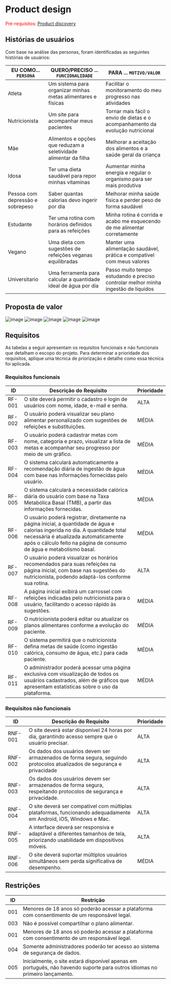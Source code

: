 # Product design

<span style="color:red">Pré-requisitos: <a href="02-Product-discovery.md"> Product discovery</a></span>

## Histórias de usuários

Com base na análise das personas, foram identificadas as seguintes histórias de usuários:

|EU COMO... `PERSONA`| QUERO/PRECISO ... `FUNCIONALIDADE` |PARA ... `MOTIVO/VALOR`                 |
|--------------------|------------------------------------|----------------------------------------|
| Atleta | 	Um sistema para organizar minhas metas alimentares e físicas | Facilitar o monitoramento do meu progresso nas atividades |
| Nutricionista | 	Um site para acompanhar meus pacientes | Tornar mais fácil o envio de dietas e o acompanhamento da evolução nutricional |
| Mãe | 	Alimentos e opções que reduzam a seletividade alimentar da filha | Melhorar a aceitação dos alimentos e a saúde geral da criança |
| Idosa | Ter uma dieta saudável para repor minhas vitaminas | Aumentar minha energia e regular o organismo para ser mais produtiva |
| Pessoa com depressão e sobrepeso | Saber quantas calorias devo ingerir por dia | Melhorar minha saúde física e perder peso de forma saudável |
| Estudante | Ter uma rotina com horários definidos para as refeições | Minha rotina é corrida e acabo me esquecendo de me alimentar corretamente |
| Vegano | Uma dieta com sugestões de refeições veganas equilibradas | Manter uma alimentação saudável, prática e compatível com meus valores |
| Universitario | 	Uma ferramenta para calcular a quantidade ideal de água por dia | Passo muito tempo estudando e preciso controlar melhor minha ingestão de líquidos |


## Proposta de valor

![image](https://github.com/user-attachments/assets/f59f3a3c-ab88-4967-b4dc-eba73f768321)
![image](https://github.com/user-attachments/assets/4725aca3-999a-4764-9070-2b7507eff875)
![image](https://github.com/user-attachments/assets/6e4f2b75-15f0-4be9-aa81-f843f7896ea4)
![image](https://github.com/user-attachments/assets/8759120d-6f54-40bc-a5c2-24c38571a892)
![image](https://github.com/user-attachments/assets/d961bbb9-e74a-449b-9ebb-2d2327a04997)

## Requisitos

As tabelas a seguir apresentam os requisitos funcionais e não funcionais que detalham o escopo do projeto. Para determinar a prioridade dos requisitos, aplique uma técnica de priorização e detalhe como essa técnica foi aplicada.

### Requisitos funcionais

| ID     | Descrição do Requisito                                   | Prioridade |
| ------ | ---------------------------------------------------------- | ---------- |
| RF-001 | O site deverá permitir o cadastro e login de usuários com nome, idade, e-mail e senha. | ALTA |
| RF-002 | O usuário poderá visualizar seu plano alimentar personalizado com sugestões de refeições e substituições. | MÉDIA |
| RF-003 | O usuário poderá cadastrar metas com nome, categoria e prazo, visualizar a lista de metas e acompanhar seu progresso por meio de um gráfico.  | MÉDIA |
| RF-004 | O sistema calculará automaticamente a recomendação diária de ingestão de água com base nas informações fornecidas pelo usuário. | MÉDIA | 
| RF-005 | O sistema calculará a necessidade calórica diária do usuário com base na Taxa Metabólica Basal (TMB), a partir das informações fornecidas. | MÉDIA |
| RF-006 | O usuário poderá registrar, diretamente na página inicial, a quantidade de água e calorias ingerida no dia. A quantidade total necessária é atualizada automaticamente após o cálculo feito na página de consumo de água e metabolismo basal. | MÉDIA |
| RF-007 | O usuário poderá visualizar os horários recomendados para suas refeições na página inicial, com base nas sugestões do nutricionista, podendo adaptá-los conforme sua rotina. | ALTA |
| RF-008 | A página inicial exibirá um carrossel com refeições indicadas pelo nutricionista para o usuário, facilitando o acesso rápido às sugestões. | MÉDIA |
| RF-009 | O nutricionista poderá editar ou atualizar os planos alimentares conforme a evolução do paciente. | MÉDIA |
| RF-010 | O sistema permitirá que o nutricionista defina metas de saúde (como ingestão calórica, consumo de água, etc.) para cada paciente. | MÉDIA |
| RF-011 | O administrador poderá acessar uma página exclusiva com visualização de todos os usuários cadastrados, além de gráficos que apresentam estatísticas sobre o uso da plataforma. | MÉDIA |
 
### Requisitos não funcionais

| ID      | Descrição do Requisito                                                              | Prioridade |
| ------- | ------------------------------------------------------------------------------------- | ---------- |
| RNF-001 | O site deverá estar disponível 24 horas por dia, garantindo acesso sempre que o usuário precisar. | ALTA   |
| RNF-002 | Os dados dos usuários devem ser armazenados de forma segura, seguindo protocolos atualizados de segurança e privacidade | ALTA |
| RNF-003 | Os dados dos usuários devem ser armazenados de forma segura, respeitando protocolos de segurança e privacidade. | ALTA |
| RNF-004 | O site deverá ser compatível com múltiplas plataformas, funcionando adequadamente em Android, iOS, Windows e Mac. | ALTA |
| RNF-005 | A interface deverá ser responsiva e adaptável a diferentes tamanhos de tela, priorizando usabilidade em dispositivos móveis. | ALTA |
| RNF-006 | O site deverá suportar múltiplos usuários simultâneos sem perda significativa de desempenho. | MÉDIA |

## Restrições

|ID| Restrição                                             |
|--|-------------------------------------------------------|
|001| Menores de 18 anos só poderão acessar a plataforma com consentimento de um responsável legal. |
|003| Não é possível compartilhar o plano alimentar. |
|001| Menores de 18 anos só poderão acessar a plataforma com consentimento de um responsável legal. |
|004| Somente administradores poderão ter acesso ao sistema de segurança de dados. |
|005| Inicialmente, o site estará disponível apenas em português, não havendo suporte para outros idiomas no primeiro lançamento. |
